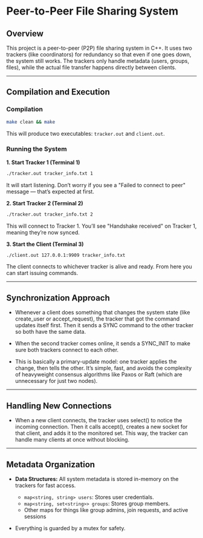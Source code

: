 # Peer-to-Peer File Sharing System

## Overview
This project is a peer-to-peer (P2P) file sharing system in C++. It uses two trackers (like coordinators) for redundancy so that even if one goes down, the system still works. The trackers only handle metadata (users, groups, files), while the actual file transfer happens directly between clients.

---

## Compilation and Execution

### Compilation

```bash
make clean && make
```

This will produce two executables: `tracker.out` and `client.out`.

### Running the System


**1. Start Tracker 1 (Terminal 1)**

```bash
./tracker.out tracker_info.txt 1
```

It will start listening. Don’t worry if you see a "Failed to connect to peer" message — that’s expected at first.

**2. Start Tracker 2 (Terminal 2)**

```bash
./tracker.out tracker_info.txt 2
```

This will connect to Tracker 1. You’ll see "Handshake received" on Tracker 1, meaning they’re now synced.

**3. Start the Client (Terminal 3)**

```bash
./client.out 127.0.0.1:9909 tracker_info.txt
```

The client connects to whichever tracker is alive and ready. From here you can start issuing commands.

-----


## Synchronization Approach

- Whenever a client does something that changes the system state (like create_user or accept_request), the tracker that got the command updates itself first. Then it sends a SYNC command to the other tracker so both have the same data.

- When the second tracker comes online, it sends a SYNC_INIT to make sure both trackers connect to each other.

- This is basically a primary-update model: one tracker applies the change, then tells the other.
It’s simple, fast, and avoids the complexity of heavyweight consensus algorithms like Paxos or Raft (which are unnecessary for just two nodes).

-----

## Handling New Connections

- When a new client connects, the tracker uses select() to notice the incoming connection. Then it calls accept(), creates a new socket for that client, and adds it to the monitored set. This way, the tracker can handle many clients at once without blocking.

-----

## Metadata Organization

- **Data Structures:** All system metadata is stored in-memory on the trackers for fast access.

    - `map<string, string> users`: Stores user credentials.
    - `map<string, set<string>> groups`: Stores group members.
    - Other maps for things like group admins, join requests, and active sessions

- Everything is guarded by a mutex for safety.
